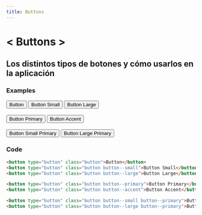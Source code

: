 ```yaml
---
title: Buttons
---
```


<div class="library__header">
<div>
<h1>&lt; Buttons &gt;</h1>
<h2>Los distintos tipos de botones y cómo usarlos en la aplicación</h2>
</div>
</div>

<div class="library__main">
	<h3>Examples</h3>
	<div class="library__example">
	  <button type="button" class="button">Button</button>
	  <button type="button" class="button button--small">Button Small</button>
	  <button type="button" class="button button--large">Button Large</button><br />
	  <br />
	  <button type="button" class="button button--primary">Button Primary</button>
	  <button type="button" class="button button--accent">Button Accent</button><br />
	  <br />
	  <button type="button" class="button button--small button--primary">Button Small Primary</button>
	  <button type="button" class="button button--large button--primary">Button Large Primary</button>
	</div>

### Code
```html
<button type="button" class="button">Button</button>
<button type="button" class="button button--small">Button Small</button>
<button type="button" class="button button--large">Button Large</button>

<button type="button" class="button button--primary">Button Primary</button>
<button type="button" class="button button--accent">Button Accent</button>

<button type="button" class="button button--small button--primary">Button Small Primary</button>
<button type="button" class="button button--large button--primary">Button Large Primary</button>
```

</div>
